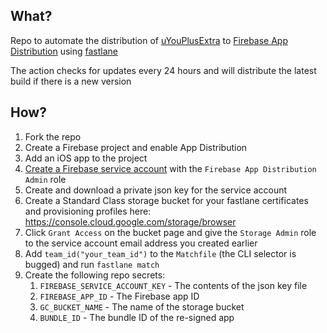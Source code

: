 ## What?

Repo to automate the distribution of [uYouPlusExtra](https://github.com/arichorn/uYouPlusExtra) to [Firebase App Distribution](https://firebase.google.com/docs/app-distribution) using [fastlane](https://fastlane.tools)

The action checks for updates every 24 hours and will distribute the latest build if there is a new version

## How?
1. Fork the repo
2. Create a Firebase project and enable App Distribution
3. Add an iOS app to the project
4. [Create a Firebase service account](https://console.cloud.google.com/projectselector2/iam-admin/serviceaccounts) with the `Firebase App Distribution Admin` role
5. Create and download a private json key for the service account
6. Create a Standard Class storage bucket for your fastlane certificates and provisioning profiles here: https://console.cloud.google.com/storage/browser
7. Click `Grant Access` on the bucket page and give the `Storage Admin` role to the service account email address you created earlier
8. Add `team_id("your_team_id")` to the `Matchfile` (the CLI selector is bugged) and run `fastlane match`
9. Create the following repo secrets:
   1. `FIREBASE_SERVICE_ACCOUNT_KEY` - The contents of the json key file
   2. `FIREBASE_APP_ID` - The Firebase app ID
   3. `GC_BUCKET_NAME` - The name of the storage bucket
   4. `BUNDLE_ID` - The bundle ID of the re-signed app